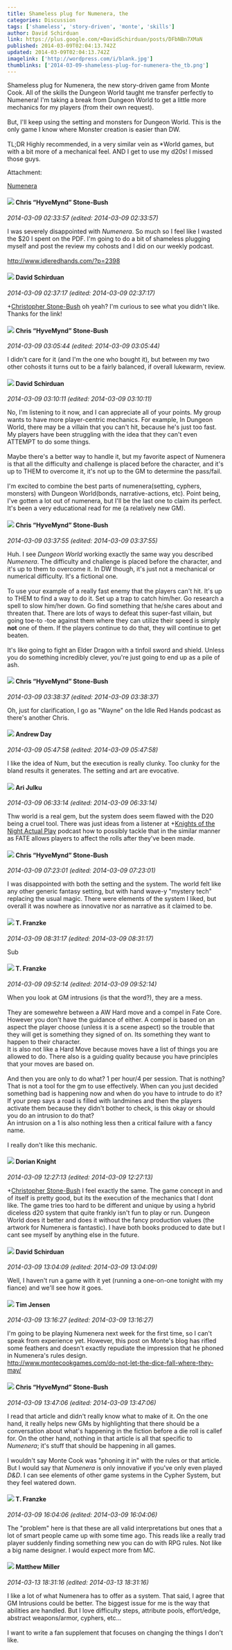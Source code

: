 ```yaml
---
title: Shameless plug for Numenera, the
categories: Discussion
tags: ['shameless', 'story-driven', 'monte', 'skills']
author: David Schirduan
link: https://plus.google.com/+DavidSchirduan/posts/DFbNBn7XMaN
published: 2014-03-09T02:04:13.742Z
updated: 2014-03-09T02:04:13.742Z
imagelink: ['http://wordpress.com/i/blank.jpg']
thumblinks: ['2014-03-09-shameless-plug-for-numenera-the_tb.png']
---
```


Shameless plug for Numenera, the new story-driven game from Monte Cook. All of the skills the Dungeon World taught me transfer perfectly to Numenera! I&#39;m taking a break from Dungeon World to get a little more mechanics for my players (from their own request).<br /><br />But, I&#39;ll keep using the setting and monsters for Dungeon World. This is the only game I know where Monster creation is easier than DW.<br /><br />TL;DR Highly recommended, in a very similar vein as *World games, but with a bit more of a mechanical feel. AND I get to use my d20s! I missed those guys.


Attachment:

<a href='http://www.numenera.com/'>Numenera</a>


<div id='comment z12bujq5lpy2xjbud23qffqhblmfuz4p204'>
  <h4><img src='{{site.baseurl}}//images/avatars/108053817066303198241_photo.jpg'> Chris “HyveMynd” Stone-Bush</h4>
      <p><cite>2014-03-09 02:33:57 (edited: 2014-03-09 02:33:57)</cite></p>
        <p>I was severely disappointed with <i>Numenera</i>. So much so I feel like I wasted the $20 I spent on the PDF. I&#39;m going to do a bit of shameless plugging myself and post the review my cohosts and I did on our weekly podcast.<br /><br /><a href="http://www.idleredhands.com/?p=2398" class="ot-anchor">http://www.idleredhands.com/?p=2398</a></p>
</div>
        

<div id='comment z12bujq5lpy2xjbud23qffqhblmfuz4p204'>
  <h4><img src='{{site.baseurl}}//images/avatars/116124411286229550721_photo.jpg'> David Schirduan</h4>
      <p><cite>2014-03-09 02:37:17 (edited: 2014-03-09 02:37:17)</cite></p>
        <p><span class="proflinkWrapper"><span class="proflinkPrefix">+</span><a class="proflink" href="https://plus.google.com/108053817066303198241" oid="108053817066303198241">Christopher Stone-Bush</a></span> oh yeah? I&#39;m curious to see what you didn&#39;t like. Thanks for the link!</p>
</div>
        

<div id='comment z12bujq5lpy2xjbud23qffqhblmfuz4p204'>
  <h4><img src='{{site.baseurl}}//images/avatars/108053817066303198241_photo.jpg'> Chris “HyveMynd” Stone-Bush</h4>
      <p><cite>2014-03-09 03:05:44 (edited: 2014-03-09 03:05:44)</cite></p>
        <p>I didn&#39;t care for it (and I&#39;m the one who bought it), but between my two other cohosts it turns out to be a fairly balanced, if overall lukewarm, review.</p>
</div>
        

<div id='comment z12bujq5lpy2xjbud23qffqhblmfuz4p204'>
  <h4><img src='{{site.baseurl}}//images/avatars/116124411286229550721_photo.jpg'> David Schirduan</h4>
      <p><cite>2014-03-09 03:10:11 (edited: 2014-03-09 03:10:11)</cite></p>
        <p>No, I&#39;m listening to it now, and I can appreciate all of your points. My group wants to have more player-centric mechanics. For example, In Dungeon World, there may be a villain that you can&#39;t hit, because he&#39;s just too fast. My players have been struggling with the idea that they can&#39;t even ATTEMPT to do some things. <br /><br />Maybe there&#39;s a better way to handle it, but my favorite aspect of Numenera is that all the difficulty and challenge is placed before the character, and it&#39;s up to THEM to overcome it, it&#39;s not up to the GM to determine the pass/fail. <br /><br />I&#39;m excited to combine the best parts of numenera(setting, cyphers, monsters) with Dungeon World(bonds, narrative-actions, etc). Point being, I&#39;ve gotten a lot out of numenera, but I&#39;ll be the last one to claim its perfect. It&#39;s been a very educational read for me (a relatively new GM).</p>
</div>
        

<div id='comment z12bujq5lpy2xjbud23qffqhblmfuz4p204'>
  <h4><img src='{{site.baseurl}}//images/avatars/108053817066303198241_photo.jpg'> Chris “HyveMynd” Stone-Bush</h4>
      <p><cite>2014-03-09 03:37:55 (edited: 2014-03-09 03:37:55)</cite></p>
        <p>Huh. I see <i>Dungeon World</i> working exactly the same way you described <i>Numenera</i>. The difficulty and challenge is placed before the character, and it&#39;s up to them to overcome it. In DW though, it&#39;s just not a mechanical or numerical difficulty. It&#39;s a fictional one.<br /><br />To use your example of a really fast enemy that the players can&#39;t hit. It&#39;s up to THEM to find a way to do it. Set up a trap to catch him/her. Go research a spell to slow him/her down. Go find something that he/she cares about and threaten that. There are lots of ways to defeat this super-fast villain, but going toe-to -toe against them where they can utilize their speed is simply <b>not</b> one of them. If the players continue to do that, they will continue to get beaten.<br /><br />It&#39;s like going to fight an Elder Dragon with a tinfoil sword and shield. Unless you do something incredibly clever, you&#39;re just going to end up as a pile of ash.</p>
</div>
        

<div id='comment z12bujq5lpy2xjbud23qffqhblmfuz4p204'>
  <h4><img src='{{site.baseurl}}//images/avatars/108053817066303198241_photo.jpg'> Chris “HyveMynd” Stone-Bush</h4>
      <p><cite>2014-03-09 03:38:37 (edited: 2014-03-09 03:38:37)</cite></p>
        <p>Oh, just for clarification, I go as &quot;Wayne&quot; on the Idle Red Hands podcast as there&#39;s another Chris.</p>
</div>
        

<div id='comment z12bujq5lpy2xjbud23qffqhblmfuz4p204'>
  <h4><img src='{{site.baseurl}}//images/avatars/102419599806172611316_photo.jpg'> Andrew Day</h4>
      <p><cite>2014-03-09 05:47:58 (edited: 2014-03-09 05:47:58)</cite></p>
        <p>I like the idea of Num, but the execution is really clunky. Too clunky for the bland results it generates. The setting and art are evocative.</p>
</div>
        

<div id='comment z12bujq5lpy2xjbud23qffqhblmfuz4p204'>
  <h4><img src='{{site.baseurl}}//images/avatars/101722644203602493616_photo.jpg'> Ari Julku</h4>
      <p><cite>2014-03-09 06:33:14 (edited: 2014-03-09 06:33:14)</cite></p>
        <p>Thw world is a real gem, but the system does seem flawed with the D20 being a cruel tool. There was just ideas from a listener at <span class="proflinkWrapper"><span class="proflinkPrefix">+</span><a class="proflink" href="https://plus.google.com/101024482582482656962" oid="101024482582482656962">Knights of the Night Actual Play</a></span> podcast how to possibly tackle that in the similar manner as FATE allows players to affect the rolls after they&#39;ve been made.</p>
</div>
        

<div id='comment z12bujq5lpy2xjbud23qffqhblmfuz4p204'>
  <h4><img src='{{site.baseurl}}//images/avatars/108053817066303198241_photo.jpg'> Chris “HyveMynd” Stone-Bush</h4>
      <p><cite>2014-03-09 07:23:01 (edited: 2014-03-09 07:23:01)</cite></p>
        <p>I was disappointed with both the setting and the system. The world felt like any other generic fantasy setting, but with hand wave-y &quot;mystery tech&quot; replacing the usual magic. There were elements of the system I liked, but overall it was nowhere as innovative nor as narrative as it claimed to be.</p>
</div>
        

<div id='comment z12bujq5lpy2xjbud23qffqhblmfuz4p204'>
  <h4><img src='{{site.baseurl}}//images/avatars/110330901807759406775_photo.jpg'> T. Franzke</h4>
      <p><cite>2014-03-09 08:31:17 (edited: 2014-03-09 08:31:17)</cite></p>
        <p>Sub</p>
</div>
        

<div id='comment z12bujq5lpy2xjbud23qffqhblmfuz4p204'>
  <h4><img src='{{site.baseurl}}//images/avatars/110330901807759406775_photo.jpg'> T. Franzke</h4>
      <p><cite>2014-03-09 09:52:14 (edited: 2014-03-09 09:52:14)</cite></p>
        <p>When you look at GM intrusions (is that the word?), they are a mess. <br /><br />They are somewehre between a AW Hard move and a compel in Fate Core. <br />However you don&#39;t have the guidance of either. A compel is based on an aspect the player choose (unless it is a scene aspect) so the trouble that they will get is something they signed of on. Its something they want to happen to their character. <br />It is also not like a Hard Move because moves have a list of things you are allowed to do. There also is a guiding quality because you have principles that your moves are based on. <br /><br />And then you are only to do what? 1 per hour/4 per session. That is nothing? That is not a tool for the gm to use effectively. When can you just decided something bad is happening now and when do you have to intrude to do it? If your prep says a road is filled with landmines and then the players activate them because they didn&#39;t bother to check, is this okay or should you do an intrusion to do that? <br />An intrusion on a 1 is also nothing less then a critical failure with a fancy name. <br /><br />I really don&#39;t like this mechanic. </p>
</div>
        

<div id='comment z12bujq5lpy2xjbud23qffqhblmfuz4p204'>
  <h4><img src='{{site.baseurl}}//images/avatars/112430647495102392169_photo.jpg'> Dorian Knight</h4>
      <p><cite>2014-03-09 12:27:13 (edited: 2014-03-09 12:27:13)</cite></p>
        <p><span class="proflinkWrapper"><span class="proflinkPrefix">+</span><a class="proflink" href="https://plus.google.com/108053817066303198241" oid="108053817066303198241">Christopher Stone-Bush</a></span> I feel exactly the same. The game concept in and of itself is pretty good, but its the execution of the mechanics that I dont like. The game tries too hard to be different and unique by using a hybrid diceless d20 system that quite frankly isn&#39;t fun to play or run. Dungeon World does it better and does it without the fancy production values (the artwork for Numenera is fantastic). I have both books produced to date but I cant see myself by anything else in the future.</p>
</div>
        

<div id='comment z12bujq5lpy2xjbud23qffqhblmfuz4p204'>
  <h4><img src='{{site.baseurl}}//images/avatars/116124411286229550721_photo.jpg'> David Schirduan</h4>
      <p><cite>2014-03-09 13:04:09 (edited: 2014-03-09 13:04:09)</cite></p>
        <p>Well, I haven&#39;t run a game with it yet (running a one-on-one tonight with my fiance) and we&#39;ll see how it goes.</p>
</div>
        

<div id='comment z12bujq5lpy2xjbud23qffqhblmfuz4p204'>
  <h4><img src='{{site.baseurl}}//images/avatars/101509976321886871332_photo.jpg'> Tim Jensen</h4>
      <p><cite>2014-03-09 13:16:27 (edited: 2014-03-09 13:16:27)</cite></p>
        <p>I&#39;m going to be playing Numenera next week for the first time, so I can&#39;t speak from experience yet. However, this post on Monte&#39;s blog has rifled some feathers and doesn&#39;t exactly repudiate the impression that he phoned in Numenera&#39;s rules design.<br /><a href="http://www.montecookgames.com/do-not-let-the-dice-fall-where-they-may/" class="ot-anchor">http://www.montecookgames.com/do-not-let-the-dice-fall-where-they-may/</a></p>
</div>
        

<div id='comment z12bujq5lpy2xjbud23qffqhblmfuz4p204'>
  <h4><img src='{{site.baseurl}}//images/avatars/108053817066303198241_photo.jpg'> Chris “HyveMynd” Stone-Bush</h4>
      <p><cite>2014-03-09 13:47:06 (edited: 2014-03-09 13:47:06)</cite></p>
        <p>I read that article and didn&#39;t really know what to make of it. On the one hand, it really helps new GMs by highlighting that there should be a conversation about what&#39;s happening in the fiction before a die roll is callef for. On the other hand, nothing in that article is all that specific to <i>Numenera</i>; it&#39;s stuff that should be happening in all games.<br /><br />I wouldn&#39;t say Monte Cook was &quot;phoning it in&quot; with the rules or that article. But I would say that <i>Numenera</i> is only innovative if you&#39;ve only even played <i>D&amp;D</i>. I can see elements of other game systems in the Cypher System, but they feel watered down.</p>
</div>
        

<div id='comment z12bujq5lpy2xjbud23qffqhblmfuz4p204'>
  <h4><img src='{{site.baseurl}}//images/avatars/110330901807759406775_photo.jpg'> T. Franzke</h4>
      <p><cite>2014-03-09 16:04:06 (edited: 2014-03-09 16:04:06)</cite></p>
        <p>The &quot;problem&quot; here is that these are all valid interpretations but ones that a lot of smart people came up with some time ago. This reads like a really trad player suddenly finding something new you can do with RPG rules. Not like a big name designer. I would expect more from MC. </p>
</div>
        

<div id='comment z12bujq5lpy2xjbud23qffqhblmfuz4p204'>
  <h4><img src='{{site.baseurl}}//images/avatars/115186617680220003623_photo.jpg'> Matthew Miller</h4>
      <p><cite>2014-03-13 18:31:16 (edited: 2014-03-13 18:31:16)</cite></p>
        <p>I like a lot of what Numenera has to offer as a system. That said, I agree that GM Intrusions could be better. The biggest issue for me is the way that abilities are handled. But I love difficulty steps, attribute pools, effort/edge, abstract weapons/armor, cyphers, etc...<br /><br />I want to write a fan supplement that focuses on changing the things I don&#39;t like.</p>
</div>
        